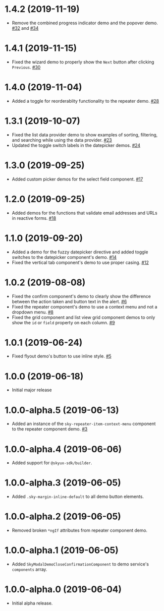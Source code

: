 # 1.4.2 (2019-11-19)

- Remove the combined progress indicator demo and the popover demo. [#32](https://github.com/blackbaud/skyux2-demos/pull/32) and [#34](https://github.com/blackbaud/skyux2-demos/pull/34)

# 1.4.1 (2019-11-15)

- Fixed the wizard demo to properly show the `Next` button after clicking `Previous`. [#30](https://github.com/blackbaud/skyux2-demos/pull/30)

# 1.4.0 (2019-11-04)

- Added a toggle for reorderablity functionality to the repeater demo. [#28](https://github.com/blackbaud/skyux2-demos/pull/28)

# 1.3.1 (2019-10-07)

- Fixed the list data provider demo to show examples of sorting, filtering, and searching while using the data provider. [#23](https://github.com/blackbaud/skyux2-demos/pull/23)
- Updated the toggle switch labels in the datepicker demos. [#24](https://github.com/blackbaud/skyux2-demos/pull/24)

# 1.3.0 (2019-09-25)

- Added custom picker demos for the select field component. [#17](https://github.com/blackbaud/skyux2-demos/pull/17)

# 1.2.0 (2019-09-25)

- Added demos for the functions that validate email addresses and URLs in reactive forms. [#18](https://github.com/blackbaud/skyux2-demos/pull/18)

# 1.1.0 (2019-09-20)

- Added a demo for the fuzzy datepicker directive and added toggle switches to the datepicker component's demo. [#14](https://github.com/blackbaud/skyux2-demos/pull/14)
- Fixed the vertical tab component's demo to use proper casing. [#12](https://github.com/blackbaud/skyux2-demos/pull/12)

# 1.0.2 (2019-08-08)

- Fixed the confirm component's demo to clearly show the difference between the action taken and button text in the alert. [#6](https://github.com/blackbaud/skyux2-demos/pull/6)
- Fixed the repeater component's demo to use a context menu and not a dropdown menu. [#8](https://github.com/blackbaud/skyux2-demos/pull/8)
- Fixed the grid component and list view grid component demos to only show the `id` or `field` property on each column. [#9](https://github.com/blackbaud/skyux2-demos/pull/9)

# 1.0.1 (2019-06-24)

- Fixed flyout demo's button to use inline style. [#5](https://github.com/blackbaud/skyux2-demos/pull/5)

# 1.0.0 (2019-06-18)

- Initial major release

# 1.0.0-alpha.5 (2019-06-13)

- Added an instance of the `sky-repeater-item-context-menu` component to the repeater component demo. [#3](https://github.com/blackbaud/skyux2-demos/pull/3)

# 1.0.0-alpha.4 (2019-06-06)

- Added support for `@skyux-sdk/builder`.

# 1.0.0-alpha.3 (2019-06-05)

- Added `.sky-margin-inline-default` to all demo button elements.

# 1.0.0-alpha.2 (2019-06-05)

- Removed broken `*ngIf` attributes from repeater component demo.

# 1.0.0-alpha.1 (2019-06-05)

- Added `SkyModalDemoCloseConfirmationComponent` to demo service's `components` array.

# 1.0.0-alpha.0 (2019-06-04)

- Initial alpha release.
